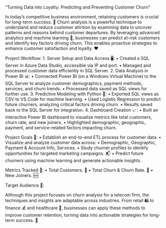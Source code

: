 “Turning Data into Loyalty: Predicting and Preventing Customer Churn”

In today’s competitive business environment, retaining customers is crucial for long-term success. 🔑 Churn analysis is a powerful technique to understand and reduce customer attrition by examining data to uncover patterns and reasons behind customer departures. By leveraging advanced analytics and machine learning 🤖, businesses can predict at-risk customers and identify key factors driving churn. This enables proactive strategies to enhance customer satisfaction and loyalty. ❤️

Project Workflow:
	1.	Server Setup and Data Access 🖥️:
	•	Created a SQL Server in Azure Data Studio, accessible via IP and port.
	•	Managed and processed customer data efficiently in SQL Server.
	2.	Data Analysis in Power BI 📊:
	•	Connected Power BI (on a Windows Virtual Machine) to the SQL Server to analyze customer demographics, payment methods, services, and churn trends.
	•	Processed data saved as SQL views for further use.
	3.	Predictive Modeling with Python 🐍:
	•	Exported SQL views as CSV to VS Code for machine learning.
	•	Used Logistic Regression to predict future churners, analyzing critical factors driving churn.
	•	Results saved back to the SQL Server for integration.
	4.	Dashboard Creation 📈:
	•	Built an interactive Power BI dashboard to visualize metrics like total customers, churn rate, and new joiners.
	•	Highlighted demographic, geographic, payment, and service-related factors impacting churn.

Project Goals 🎯:
	•	Establish an end-to-end ETL process for customer data.
	•	Visualize and analyze customer data across:
	•	Demographic, Geographic, Payment & Account Info, Services.
	•	Study churner profiles to identify opportunities for targeted marketing campaigns. 📬
	•	Predict future churners using machine learning and generate actionable insights.

Metrics Tracked 📌:
	•	Total Customers. 👥
	•	Total Churn & Churn Rate. 🔄
	•	New Joiners. 🆕

Target Audience 🏢:

Although this project focuses on churn analysis for a telecom firm, the techniques and insights are adaptable across industries. From retail 🛍️ to finance 💰 and healthcare 🏥, businesses can apply these methods to improve customer retention, turning data into actionable strategies for long-term success. 🌟
